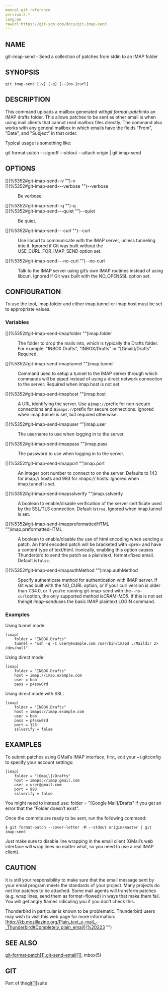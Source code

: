 ```yaml
---
manual:git reference
version:2.*
lang:en
rawUrl:https://git-scm.com/docs/git-imap-send
---
```



## [](%5352#_name "")NAME<a name="_name"></a>


git-imap-send - Send a collection of patches from stdin to an IMAP folder





## [](%5352#_synopsis "")SYNOPSIS<a name="_synopsis"></a>

```
git imap-send [-v] [-q] [--[no-]curl]
```




## [](%5352#_description "")DESCRIPTION<a name="_description"></a>


This command uploads a mailbox generated with<em>git format-patch</em>into an IMAP drafts folder. This allows patches to be sent as other email is when using mail clients that cannot read mailbox files directly. The command also works with any general mailbox in which emails have the fields &quot;From&quot;, &quot;Date&quot;, and &quot;Subject&quot; in that order.




Typical usage is something like:




git format-patch --signoff --stdout --attach origin | git imap-send





## [](%5352#_options "")OPTIONS<a name="_options"></a>
<dl><dt id='git-imap-send--v'>[](%5352#git-imap-send--v "")-v</dt><dt id='git-imap-send---verbose'>[](%5352#git-imap-send---verbose "")--verbose</dt><dd>

Be verbose.

</dd><dt id='git-imap-send--q'>[](%5352#git-imap-send--q "")-q</dt><dt id='git-imap-send---quiet'>[](%5352#git-imap-send---quiet "")--quiet</dt><dd>

Be quiet.

</dd><dt id='git-imap-send---curl'>[](%5352#git-imap-send---curl "")--curl</dt><dd>

Use libcurl to communicate with the IMAP server, unless tunneling into it. Ignored if Git was built without the USE_CURL_FOR_IMAP_SEND option set.

</dd><dt id='git-imap-send---no-curl'>[](%5352#git-imap-send---no-curl "")--no-curl</dt><dd>

Talk to the IMAP server using git’s own IMAP routines instead of using libcurl. Ignored if Git was built with the NO_OPENSSL option set.

</dd></dl>



## [](%5352#_configuration "")CONFIGURATION<a name="_configuration"></a>


To use the tool, imap.folder and either imap.tunnel or imap.host must be set to appropriate values.



### [](%5352#_variables "")Variables<a name="_variables"></a>
<dl><dt id='git-imap-send-imapfolder'>[](%5352#git-imap-send-imapfolder "")imap.folder</dt><dd>

The folder to drop the mails into, which is typically the Drafts folder. For example: &quot;INBOX.Drafts&quot;, &quot;INBOX/Drafts&quot; or &quot;[Gmail]/Drafts&quot;. Required.

</dd><dt id='git-imap-send-imaptunnel'>[](%5352#git-imap-send-imaptunnel "")imap.tunnel</dt><dd>

Command used to setup a tunnel to the IMAP server through which commands will be piped instead of using a direct network connection to the server. Required when imap.host is not set.

</dd><dt id='git-imap-send-imaphost'>[](%5352#git-imap-send-imaphost "")imap.host</dt><dd>

A URL identifying the server. Use a`imap://`prefix for non-secure connections and a`imaps://`prefix for secure connections. Ignored when imap.tunnel is set, but required otherwise.

</dd><dt id='git-imap-send-imapuser'>[](%5352#git-imap-send-imapuser "")imap.user</dt><dd>

The username to use when logging in to the server.

</dd><dt id='git-imap-send-imappass'>[](%5352#git-imap-send-imappass "")imap.pass</dt><dd>

The password to use when logging in to the server.

</dd><dt id='git-imap-send-imapport'>[](%5352#git-imap-send-imapport "")imap.port</dt><dd>

An integer port number to connect to on the server. Defaults to 143 for imap:// hosts and 993 for imaps:// hosts. Ignored when imap.tunnel is set.

</dd><dt id='git-imap-send-imapsslverify'>[](%5352#git-imap-send-imapsslverify "")imap.sslverify</dt><dd>

A boolean to enable/disable verification of the server certificate used by the SSL/TLS connection. Default is`true`. Ignored when imap.tunnel is set.

</dd><dt id='git-imap-send-imappreformattedHTML'>[](%5352#git-imap-send-imappreformattedHTML "")imap.preformattedHTML</dt><dd>

A boolean to enable/disable the use of html encoding when sending a patch. An html encoded patch will be bracketed with &lt;pre&gt; and have a content type of text/html. Ironically, enabling this option causes Thunderbird to send the patch as a plain/text, format=fixed email. Default is`false`.

</dd><dt id='git-imap-send-imapauthMethod'>[](%5352#git-imap-send-imapauthMethod "")imap.authMethod</dt><dd>

Specify authenticate method for authentication with IMAP server. If Git was built with the NO_CURL option, or if your curl version is older than 7.34.0, or if you’re running git-imap-send with the`--no-curl`option, the only supported method is<em>CRAM-MD5</em>. If this is not set then<em>git imap-send</em>uses the basic IMAP plaintext LOGIN command.

</dd></dl>


### [](%5352#_examples "")Examples<a name="_examples"></a>


Using tunnel mode:



```
[imap]
    folder = "INBOX.Drafts"
    tunnel = "ssh -q -C user@example.com /usr/bin/imapd ./Maildir 2> /dev/null"
```




Using direct mode:



```
[imap]
    folder = "INBOX.Drafts"
    host = imap://imap.example.com
    user = bob
    pass = p4ssw0rd
```




Using direct mode with SSL:



```
[imap]
    folder = "INBOX.Drafts"
    host = imaps://imap.example.com
    user = bob
    pass = p4ssw0rd
    port = 123
    sslverify = false
```






## [](%5352#_examples_2 "")EXAMPLES<a name="_examples_2"></a>


To submit patches using GMail’s IMAP interface, first, edit your ~/.gitconfig to specify your account settings:



```
[imap]
	folder = "[Gmail]/Drafts"
	host = imaps://imap.gmail.com
	user = user@gmail.com
	port = 993
	sslverify = false
```




You might need to instead use: folder = &quot;[Google Mail]/Drafts&quot; if you get an error that the &quot;Folder doesn’t exist&quot;.




Once the commits are ready to be sent, run the following command:



```
$ git format-patch --cover-letter -M --stdout origin/master | git imap-send
```




Just make sure to disable line wrapping in the email client (GMail’s web interface will wrap lines no matter what, so you need to use a real IMAP client).





## [](%5352#_caution "")CAUTION<a name="_caution"></a>


It is still your responsibility to make sure that the email message sent by your email program meets the standards of your project. Many projects do not like patches to be attached. Some mail agents will transform patches (e.g. wrap lines, send them as format=flowed) in ways that make them fail. You will get angry flames ridiculing you if you don’t check this.




Thunderbird in particular is known to be problematic. Thunderbird users may wish to visit this web page for more information:[http://kb.mozillazine.org/Plain_text_e-mail_-_Thunderbird#Completely_plain_email](%20223  "")





## [](%5352#_see_also "")SEE ALSO<a name="_see_also"></a>


[git-format-patch[1]](%2292  ""),[git-send-email[1]](%2293  ""), mbox(5)





## [](%5352#_git "")GIT<a name="_git"></a>


Part of the[git[1]](%2248  "")suite






